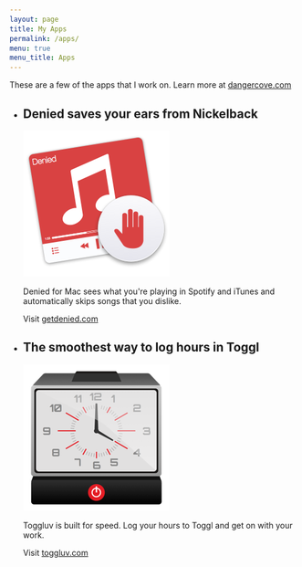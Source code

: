 ```yaml
---
layout: page
title: My Apps
permalink: /apps/
menu: true
menu_title: Apps
---
```


These are a few of the apps that I work on. Learn more at [dangercove.com](https://www.dangercove.com)

<ul class="apps">
<li class="apps-entry">
  <h2 class="apps-entry__title">Denied saves your ears from Nickelback</h2>
  <a class="apps-entry__link" href="https://www.getdenied.com"><img class="apps-entry__link-image" src="/assets/blog/Denied.png" alt="Denied logo"></a>
  <div class="apps-entry__description">
    <p>Denied for Mac sees what you're playing in Spotify and iTunes and automatically skips songs that you dislike.</p>
    <p>Visit <a href="https://www.getdenied.com">getdenied.com</a></p>
  </div>
</li>

<li class="apps-entry">
  <h2 class="apps-entry__title">The smoothest way to log hours in Toggl</h2>
  <a class="apps-entry__link" href="https://www.toggluv.com"><img class="apps-entry__link-image" src="/assets/blog/Toggluv.png" alt="Toggluv logo"></a>
  <div class="apps-entry__description">
    <p>Toggluv is built for speed. Log your hours to Toggl and get on with your work.</p>
    <p>Visit <a href="https://www.toggluv.com">toggluv.com</a></p>
  </div>
</li>

</ul>
